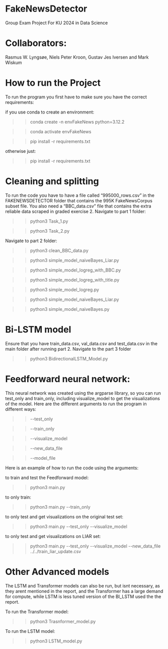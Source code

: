# FakeNewsDetector
Group Exam Project For KU 2024 in Data Science

# Collaborators:
Rasmus W. Lyngsøe, Niels Peter Kroon, Gustav Jes Iversen and Mark Wiskum


# How to run the Project
To run the program you first have to make sure you have the correct requirements:

if you use conda to create an environment:

>> conda create -n envFakeNews python=3.12.2

>> conda activate envFakeNews

>> pip install -r requirements.txt

otherwise just:

>> pip install -r requirements.txt

# Cleaning and splitting
To run the code you have to have a file called “995000_rows.csv” in the FAKENEWSDETECTOR folder that contains the 995K FakeNewsCorpus subset file.
You also need a “BBC_data.csv” file that contains the extra reliable data scraped in graded exercise 2. 
Navigate to part 1 folder:

>> python3 Task_1.py

>> python3 Task_2.py

Navigate to part 2 folder:

>> python3 clean_BBC_data.py

>> python3 simple_model_naiveBayes_Liar.py

>> python3 simple_model_logreg_with_BBC.py

>> python3 simple_model_logreg_with_title.py

>> python3 simple_model_logreg.py

>> python3 simple_model_naiveBayes_Liar.py

>> python3 simple_model_naiveBayes.py



# Bi-LSTM model

Ensure that you have train_data.csv, val_data.csv and test_data.csv in the main folder after running part 2.
Navigate to the part 3 folder

>> python3 BidirectionalLSTM_Model.py

# Feedforward neural network:

This neural network was created using the argparse library, so you can run test_only and train_only, including visualize_model to get the visualizations of the model. Here are the different arguments to run the program in different ways:
>> --test_only

>> --train_only

>> --visualize_model

>> --new_data_file

>> --model_file

Here is an example of how to run the code using the arguments:

to train and test the Feedforward model:
>> python3 main.py

to only train:
>> python3 main.py --train_only

to only test and get visualizations on the original test set:
>> python3 main.py --test_only --visualize_model

to only test and get visualizations on LIAR set:
>> python3 main.py --test_only --visualize_model --new_data_file ../../train_liar_update.csv


# Other Advanced models

The LSTM and Transformer models can also be run, but isnt necessary, as they arent mentioned in the report, and the Transformer has a large demand for compute, while LSTM is less tuned version of the BI_LSTM used the the report.


To run the Transformer model:

>> python3 Trasnformer_model.py

To run the LSTM model:

>> python3 LSTM_model.py